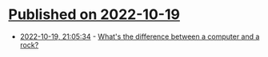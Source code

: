 # [Published on 2022-10-19](index.md)

* [2022-10-19, 21:05:34](https://lobste.rs/s/pyyowl/what_s_difference_between_computer_rock) - [What's the difference between a computer and a rock?](https://ahelwer.ca/post/2022-10-19-defining-computation/)
